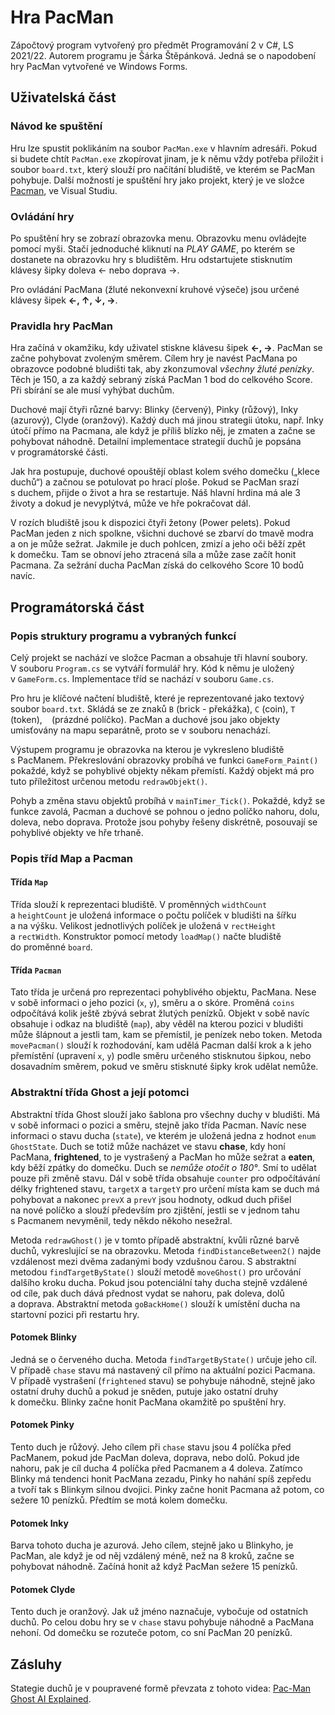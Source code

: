 # Hra PacMan

Zápočtový program vytvořený pro předmět Programování 2 v C#, LS 2021/22. Autorem programu je Šárka Štěpánková. Jedná se o napodobení hry PacMan vytvořené ve Windows Forms.


## Uživatelská část

### Návod ke spuštění

Hru lze spustit poklikáním na soubor `PacMan.exe` v hlavním adresáři. Pokud si budete chtít `PacMan.exe` zkopírovat jinam, je k němu vždy potřeba přiložit i soubor `board.txt`, který slouží pro načítání bludiště, ve kterém se PacMan pohybuje. Další možností je spuštění hry jako projekt, který je ve složce [Pacman](student-stepans1/Pacman/), ve Visual Studiu.

### Ovládání hry

Po spuštění hry se zobrazí obrazovka menu. Obrazovku menu ovládejte pomocí myši. Stačí jednoduché kliknutí na *PLAY GAME*, po kterém se dostanete na obrazovku hry s bludištěm. Hru odstartujete stisknutím klávesy šipky doleva ← nebo doprava →.

Pro ovládání PacMana (žluté nekonvexní kruhové výseče) jsou určené klávesy šipek **←, ↑, ↓, →**.

### Pravidla hry PacMan

Hra začíná v okamžiku, kdy uživatel stiskne klávesu šipek **←, →**. PacMan se začne pohybovat zvoleným směrem. Cílem hry je navést PacMana po obrazovce podobné bludišti tak, aby zkonzumoval *všechny žluté penízky*. Těch je 150, a za každý sebraný získá PacMan 1 bod do celkového Score. Při sbírání se ale musí vyhýbat duchům.

Duchové mají čtyři různé barvy: Blinky (červený), Pinky (růžový), Inky (azurový), Clyde (oranžový). Každý duch má jinou strategii útoku, např. Inky útočí přímo na Pacmana, ale když je příliš blízko něj, je zmaten a začne se pohybovat náhodně. Detailní implementace strategií duchů je popsána v programátorské části.

Jak hra postupuje, duchové opouštějí oblast kolem svého domečku („klece duchů“) a začnou se potulovat po hrací ploše. Pokud se PacMan srazí s duchem, přijde o život a hra se restartuje. Náš hlavní hrdina má ale 3 životy a dokud je nevyplýtvá, může ve hře pokračovat dál.

V rozích bludiště jsou k dispozici čtyři žetony (Power pelets). Pokud PacMan jeden z nich spolkne, všichni duchové se zbarví do tmavě modra a on je může sežrat. Jakmile je duch pohlcen, zmizí a jeho oči běží zpět k domečku. Tam se obnoví jeho ztracená síla a může zase začít honit Pacmana. Za sežrání ducha PacMan získá do celkového Score 10 bodů navíc.


## Programátorská část

### Popis struktury programu a vybraných funkcí

Celý projekt se nachází ve složce Pacman a obsahuje tři hlavní soubory. V souboru `Program.cs` se vytváří formulář hry. Kód k němu je uložený v `GameForm.cs`. Implementace tříd se nachází v souboru `Game.cs`.

Pro hru je klíčové načtení bludiště, které je reprezentované jako textový soubor `board.txt`. Skládá se ze znaků `B` (brick - překážka), `C` (coin), `T` (token), ` ` (prázdné políčko). PacMan a duchové jsou jako objekty umisťovány na mapu separátně, proto se v souboru nenachází. 

Výstupem programu je obrazovka na kterou je vykresleno bludiště s PacManem. Překreslování obrazovky probíhá ve funkci `GameForm_Paint()` pokaždé, když se pohyblivé objekty někam přemístí. Každý objekt má pro tuto příležitost určenou metodu `redrawObjekt()`.

Pohyb a změna stavu objektů probíhá v `mainTimer_Tick()`. Pokaždé, když se funkce zavolá, Pacman a duchové se pohnou o jedno políčko nahoru, dolu, doleva, nebo doprava. Protože jsou pohyby řešeny diskrétně, posouvají se pohyblivé objekty ve hře trhaně.

### Popis tříd Map a Pacman

#### Třída `Map`

Třída slouží k reprezentaci bludiště. V proměnných `widthCount` a `heightCount` je uložená informace o počtu políček v bludišti na šířku a na výšku. Velikost jednotlivých políček je uložená v `rectHeight` a `rectWidth`. Konstruktor pomocí metody `loadMap()` načte bludiště do proměnné `board`. 

#### Třída `Pacman`

Tato třída je určená pro reprezentaci pohyblivého objektu, PacMana. Nese v sobě informaci o jeho pozici (`x`, `y`), směru a o skóre. Proměná `coins` odpočítává kolik ještě zbývá sebrat žlutých penízků. Objekt v sobě navíc obsahuje i odkaz na bludiště (`map`), aby věděl na kterou pozici v bludišti může šlápnout a jestli tam, kam se přemístil, je penízek nebo token. Metoda `movePacman()` slouží k rozhodování, kam udělá Pacman další krok a k jeho přemístění (upravení `x`, `y`) podle směru určeného stisknutou šipkou, nebo dosavadním směrem, pokud ve směru stisknuté šipky krok udělat nemůže.

### Abstraktní třída Ghost a její potomci

Abstraktní třída Ghost slouží jako šablona pro všechny duchy v bludišti. Má v sobě informaci o pozici a směru, stejně jako třída Pacman. Navíc nese informaci o stavu ducha (`state`), ve kterém je uložená jedna z hodnot `enum GhostState`. Duch se totiž může nacházet ve stavu **chase**, kdy honí PacMana, **frightened**, to je vystrašený a PacMan ho může sežrat a **eaten**, kdy běží zpátky do domečku. Duch se *nemůže otočit o 180°*. Smí to udělat pouze při změně stavu. Dál v sobě třída obsahuje `counter` pro odpočítávání délky frightened stavu, `targetX` a `targetY` pro určení místa kam se duch má pohybovat a nakonec `prevX` a `prevY` jsou hodnoty, odkud duch přišel na nové políčko a slouží především pro zjištění, jestli se v jednom tahu s Pacmanem nevyměnil, tedy někdo někoho nesežral.

Metoda `redrawGhost()` je v tomto případě abstraktní, kvůli různé barvě duchů, vykreslující se na obrazovku. Metoda `findDistanceBetween2()` najde vzdálenost mezi dvěma zadanými body vzdušnou čarou. S abstraktní metodou `findTargetByState()` slouží metodě `moveGhost()` pro určování dalšího kroku ducha. Pokud jsou potenciální tahy ducha stejně vzdálené od cíle, pak duch dává přednost vydat se nahoru, pak doleva, dolů a doprava. Abstraktní metoda `goBackHome()` slouží k umístění ducha na startovní pozici při restartu hry.

#### Potomek Blinky

Jedná se o červeného ducha. Metoda `findTargetByState()` určuje jeho cíl. V případě `chase` stavu má nastavený cíl přímo na aktuální pozici Pacmana. V případě vystrašení (`frightened` stavu) se pohybuje náhodně, stejně jako ostatní druhy duchů a pokud je sněden, putuje jako ostatní druhy k domečku. Blinky začne honit PacMana okamžitě po spuštění hry.

#### Potomek Pinky

Tento duch je růžový. Jeho cílem při `chase` stavu jsou 4 políčka před PacManem, pokud jde PacMan doleva, doprava, nebo dolů. Pokud jde nahoru, pak je cíl ducha 4 políčka před Pacmanem a 4 doleva. Zatímco Blinky má tendenci honit PacMana zezadu, Pinky ho nahání spíš zepředu a tvoří tak s Blinkym silnou dvojici. Pinky začne honit Pacmana až potom, co sežere 10 penízků. Předtím se motá kolem domečku.

#### Potomek Inky

Barva tohoto ducha je azurová. Jeho cílem, stejně jako u Blinkyho, je PacMan, ale když je od něj vzdálený méně, než na 8 kroků, začne se pohybovat náhodně. Začíná honit až když PacMan sežere 15 penízků.

#### Potomek Clyde

Tento duch je oranžový. Jak už jméno naznačuje, vybočuje od ostatních duchů. Po celou dobu hry se v `chase` stavu pohybuje náhodně a PacMana nehoní. Od domečku se rozuteče potom, co sní PacMan 20 penízků.


## Zásluhy

Stategie duchů je v poupravené formě převzata z tohoto videa: [Pac-Man Ghost AI Explained](https://www.youtube.com/watch?v=ataGotQ7ir8).
